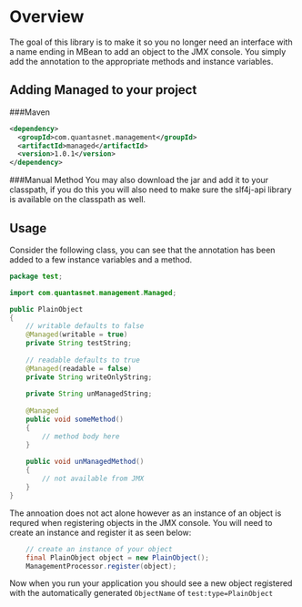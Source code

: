 Overview
========

The goal of this library is to make it so you no longer need an interface with a name ending in MBean to add an object to the JMX console.  You simply add the annotation to the appropriate methods and instance variables.


## Adding Managed to your project

###Maven
```xml
<dependency>
  <groupId>com.quantasnet.management</groupId>
  <artifactId>managed</artifactId>
  <version>1.0.1</version>
</dependency>
```

###Manual Method
You may also download the jar and add it to your classpath, if you do this you will also need to make sure the slf4j-api library is available on the classpath as well.

## Usage

Consider the following class, you can see that the annotation has been added to a few instance variables and a method.

```java
package test;

import com.quantasnet.management.Managed;

public PlainObject
{
    // writable defaults to false
    @Managed(writable = true)
    private String testString;
    
    // readable defaults to true
    @Managed(readable = false)
    private String writeOnlyString;
    
    private String unManagedString;
    
    @Managed
    public void someMethod()
    {
    	// method body here
    }
    
    public void unManagedMethod()
    {
    	// not available from JMX
    }
}
```

The annoation does not act alone however as an instance of an object is requred when registering objects in the JMX console.  You will need to create an instance and register it as seen below:

```java
    // create an instance of your object
    final PlainObject object = new PlainObject();
    ManagementProcessor.register(object);
```

Now when you run your application you should see a new object registered with the automatically generated `ObjectName` of `test:type=PlainObject`
